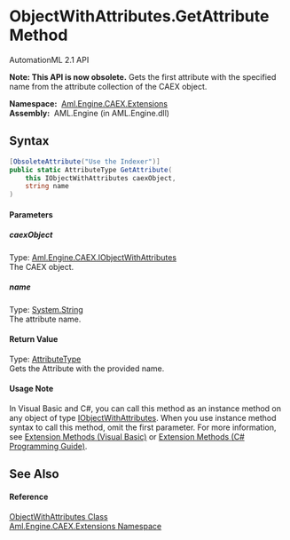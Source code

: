 ObjectWithAttributes.GetAttribute Method
========================================
AutomationML 2.1 API

**Note: This API is now obsolete.**
Gets the first attribute with the specified name from the attribute collection of the CAEX object.

  **Namespace:**  [Aml.Engine.CAEX.Extensions][1]  
  **Assembly:**  AML.Engine (in AML.Engine.dll)

Syntax
------

```csharp
[ObsoleteAttribute("Use the Indexer")]
public static AttributeType GetAttribute(
	this IObjectWithAttributes caexObject,
	string name
)
```

#### Parameters

##### *caexObject*
Type: [Aml.Engine.CAEX.IObjectWithAttributes][2]  
The CAEX object.

##### *name*
Type: [System.String][3]  
The attribute name.

#### Return Value
Type: [AttributeType][4]  
Gets the Attribute with the provided name.
#### Usage Note
In Visual Basic and C#, you can call this method as an instance method on any object of type [IObjectWithAttributes][2]. When you use instance method syntax to call this method, omit the first parameter. For more information, see [Extension Methods (Visual Basic)][5] or [Extension Methods (C# Programming Guide)][6].

See Also
--------

#### Reference
[ObjectWithAttributes Class][7]  
[Aml.Engine.CAEX.Extensions Namespace][1]  

[1]: ../README.md
[2]: ../../Aml.Engine.CAEX/IObjectWithAttributes/README.md
[3]: https://docs.microsoft.com/dotnet/api/system.string
[4]: ../../Aml.Engine.CAEX/AttributeType/README.md
[5]: https://docs.microsoft.com/dotnet/visual-basic/programming-guide/language-features/procedures/extension-methods
[6]: https://docs.microsoft.com/dotnet/csharp/programming-guide/classes-and-structs/extension-methods
[7]: README.md
[8]: https://www.automationml.org
[9]: ../../icons/logoShade.png